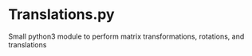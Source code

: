 # Translations.py
Small python3 module to perform matrix transformations, rotations, and translations
